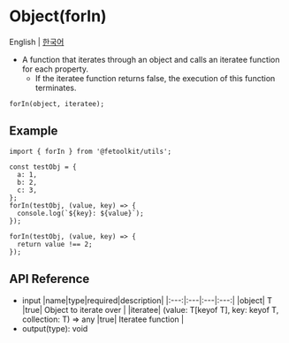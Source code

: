 # Object(forIn)

English | [한국어](../ko/object_forin.md)

- A function that iterates through an object and calls an iteratee function for each property.
  - If the iteratee function returns false, the execution of this function terminates.

```tsx
forIn(object, iteratee);
```

## Example

```tsx
import { forIn } from '@fetoolkit/utils';

const testObj = {
  a: 1,
  b: 2,
  c: 3,
};
forIn(testObj, (value, key) => {
  console.log(`${key}: ${value}`);
});

forIn(testObj, (value, key) => {
  return value !== 2;
});
```

## API Reference

- input
  |name|type|required|description|
  |:---:|:---|:---|:---:|
  |object| T |true| Object to iterate over |
  |iteratee| (value: T[keyof T], key: keyof T, collection: T) => any |true| Iteratee function |
- output(type): void
